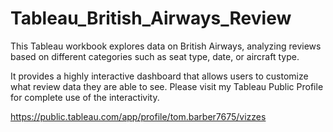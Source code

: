 # Tableau_British_Airways_Review
This Tableau workbook explores data on British Airways, analyzing reviews based on different categories such as seat type, date, or aircraft type.

It provides a highly interactive dashboard that allows users to customize what review data they are able to see. Please visit my Tableau Public Profile for complete use of the interactivity.

https://public.tableau.com/app/profile/tom.barber7675/vizzes
